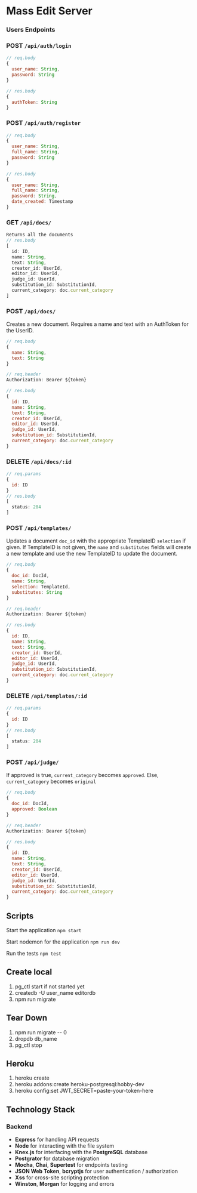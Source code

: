 # Mass Edit Server

### Users Endpoints

### POST `/api/auth/login`

```js
// req.body
{
  user_name: String,
  password: String
}

// res.body
{
  authToken: String
}
```

### POST `/api/auth/register`

```js
// req.body
{
  user_name: String,
  full_name: String,
  password: String
}

// res.body
{
  user_name: String,
  full_name: String,
  password: String,
  date_created: Timestamp
}
```

### GET `/api/docs/`

```js
Returns all the documents
// res.body
[
  id: ID,
  name: String,
  text: String,
  creator_id: UserId,
  editor_id: UserId,
  judge_id: UserId,
  substitution_id: SubstitutionId,
  current_category: doc.current_category
]
```

### POST `/api/docs/`

Creates a new document. Requires a name and text with an AuthToken for the UserID.

```js
// req.body
{
  name: String,
  text: String
}

// req.header
Authorization: Bearer ${token}

// res.body
{
  id: ID,
  name: String,
  text: String,
  creator_id: UserId,
  editor_id: UserId,
  judge_id: UserId,
  substitution_id: SubstitutionId,
  current_category: doc.current_category
}
```

### DELETE `/api/docs/:id`

```js
// req.params
{
  id: ID
}
// res.body
[
  status: 204
]
```

### POST `/api/templates/`

Updates a document `doc_id` with the appropriate TemplateID `selection` if given.
If TemplateID is not given, the `name` and `substitutes` fields will create a new template and use the new TemplateID to update the document.

```js
// req.body
{
  doc_id: DocId,
  name: String,
  selection: TemplateId,
  substitutes: String
}

// req.header
Authorization: Bearer ${token}

// res.body
{
  id: ID,
  name: String,
  text: String,
  creator_id: UserId,
  editor_id: UserId,
  judge_id: UserId,
  substitution_id: SubstitutionId,
  current_category: doc.current_category
}
```

### DELETE `/api/templates/:id`

```js
// req.params
{
  id: ID
}
// res.body
[
  status: 204
]
```

### POST `/api/judge/`

If approved is true, `current_category` becomes `approved`.
Else, `current_category` becomes `original`

```js
// req.body
{
  doc_id: DocId,
  approved: Boolean
}

// req.header
Authorization: Bearer ${token}

// res.body
{
  id: ID,
  name: String,
  text: String,
  creator_id: UserId,
  editor_id: UserId,
  judge_id: UserId,
  substitution_id: SubstitutionId,
  current_category: doc.current_category
}
```

## Scripts

Start the application `npm start`

Start nodemon for the application `npm run dev`

Run the tests `npm test`

## Create local

1. pg_ctl start if not started yet
2. createdb -U user_name editordb
3. npm run migrate

## Tear Down

1. npm run migrate -- 0
2. dropdb db_name
3. pg_ctl stop

## Heroku

1. heroku create
2. heroku addons:create heroku-postgresql:hobby-dev
3. heroku config:set JWT_SECRET=paste-your-token-here

## Technology Stack

### Backend

- **Express** for handling API requests
- **Node** for interacting with the file system
- **Knex.js** for interfacing with the **PostgreSQL** database
- **Postgrator** for database migration
- **Mocha**, **Chai**, **Supertest** for endpoints testing
- **JSON Web Token**, **bcryptjs** for user authentication / authorization
- **Xss** for cross-site scripting protection
- **Winston**, **Morgan** for logging and errors
